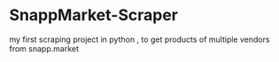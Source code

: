 # SnappMarket-Scraper
my first scraping project in python , to get products of multiple vendors from snapp.market
